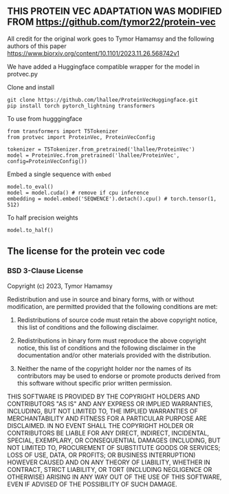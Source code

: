 ## THIS PROTEIN VEC ADAPTATION WAS MODIFIED FROM https://github.com/tymor22/protein-vec

All credit for the original work goes to Tymor Hamamsy and the following authors of this paper https://www.biorxiv.org/content/10.1101/2023.11.26.568742v1

We have added a Huggingface compatible wrapper for the model in protvec.py

Clone and install
```
git clone https://github.com/lhallee/ProteinVecHuggingface.git
pip install torch pytorch_lightning transformers
```

To use from hugggingface
```
from transformers import T5Tokenizer
from protvec import ProteinVec, ProteinVecConfig

tokenizer = T5Tokenizer.from_pretrained('lhallee/ProteinVec')
model = ProteinVec.from_pretrained('lhallee/ProteinVec', config=ProteinVecConfig())
```

Embed a single sequence with ```embed```
```
model.to_eval()
model = model.cuda() # remove if cpu inference
embedding = model.embed('SEQWENCE').detach().cpu() # torch.tensor(1, 512)
```

To half precision weights
```
model.to_half()
```


## The license for the protein vec code

### BSD 3-Clause License

Copyright (c) 2023, Tymor Hamamsy

Redistribution and use in source and binary forms, with or without
modification, are permitted provided that the following conditions are met:

1. Redistributions of source code must retain the above copyright notice, this
   list of conditions and the following disclaimer.

2. Redistributions in binary form must reproduce the above copyright notice,
   this list of conditions and the following disclaimer in the documentation
   and/or other materials provided with the distribution.

3. Neither the name of the copyright holder nor the names of its
   contributors may be used to endorse or promote products derived from
   this software without specific prior written permission.

THIS SOFTWARE IS PROVIDED BY THE COPYRIGHT HOLDERS AND CONTRIBUTORS "AS IS"
AND ANY EXPRESS OR IMPLIED WARRANTIES, INCLUDING, BUT NOT LIMITED TO, THE
IMPLIED WARRANTIES OF MERCHANTABILITY AND FITNESS FOR A PARTICULAR PURPOSE ARE
DISCLAIMED. IN NO EVENT SHALL THE COPYRIGHT HOLDER OR CONTRIBUTORS BE LIABLE
FOR ANY DIRECT, INDIRECT, INCIDENTAL, SPECIAL, EXEMPLARY, OR CONSEQUENTIAL
DAMAGES (INCLUDING, BUT NOT LIMITED TO, PROCUREMENT OF SUBSTITUTE GOODS OR
SERVICES; LOSS OF USE, DATA, OR PROFITS; OR BUSINESS INTERRUPTION) HOWEVER
CAUSED AND ON ANY THEORY OF LIABILITY, WHETHER IN CONTRACT, STRICT LIABILITY,
OR TORT (INCLUDING NEGLIGENCE OR OTHERWISE) ARISING IN ANY WAY OUT OF THE USE
OF THIS SOFTWARE, EVEN IF ADVISED OF THE POSSIBILITY OF SUCH DAMAGE.
